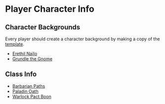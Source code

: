 # Player Character Info

## Character Backgrounds

Every player should create a character background by making a copy of the [template][template].

* [Erethil Naïlo][erethil-nailo]
* [Grundle the Gnome][grundle-the-gnome]

[erethil-nailo]: ./erethil-nailo.md
[grundle-the-gnome]: ./grundle-the-gnome.md
[template]: ./template.md

## Class Info

* [Barbarian Paths](./class-info/barbarian-paths.md)
* [Paladin Oath](./class-info/paladin-oath.md)
* [Warlock Pact Boon](./class-info/warlock-pact-boon.md)
